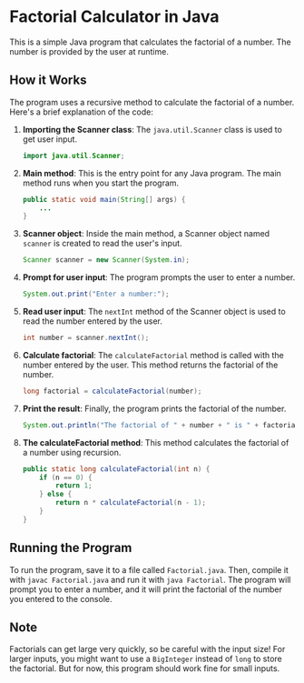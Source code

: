 # Factorial Calculator in Java

This is a simple Java program that calculates the factorial of a number. The number is provided by the user at runtime.

## How it Works

The program uses a recursive method to calculate the factorial of a number. Here's a brief explanation of the code:

1. **Importing the Scanner class**: The `java.util.Scanner` class is used to get user input.

    ```java
    import java.util.Scanner;
    ```

2. **Main method**: This is the entry point for any Java program. The main method runs when you start the program.

    ```java
    public static void main(String[] args) {
        ...
    }
    ```

3. **Scanner object**: Inside the main method, a Scanner object named `scanner` is created to read the user's input.

    ```java
    Scanner scanner = new Scanner(System.in);
    ```

4. **Prompt for user input**: The program prompts the user to enter a number.

    ```java
    System.out.print("Enter a number:");
    ```

5. **Read user input**: The `nextInt` method of the Scanner object is used to read the number entered by the user.

    ```java
    int number = scanner.nextInt();
    ```

6. **Calculate factorial**: The `calculateFactorial` method is called with the number entered by the user. This method returns the factorial of the number.

    ```java
    long factorial = calculateFactorial(number);
    ```

7. **Print the result**: Finally, the program prints the factorial of the number.

    ```java
    System.out.println("The factorial of " + number + " is " + factorial);
    ```

8. **The calculateFactorial method**: This method calculates the factorial of a number using recursion.

    ```java
    public static long calculateFactorial(int n) {
        if (n == 0) {
            return 1;
        } else {
            return n * calculateFactorial(n - 1);
        }
    }
    ```

## Running the Program

To run the program, save it to a file called `Factorial.java`. Then, compile it with `javac Factorial.java` and run it with `java Factorial`. The program will prompt you to enter a number, and it will print the factorial of the number you entered to the console.

## Note

Factorials can get large very quickly, so be careful with the input size! For larger inputs, you might want to use a `BigInteger` instead of `long` to store the factorial. But for now, this program should work fine for small inputs.
